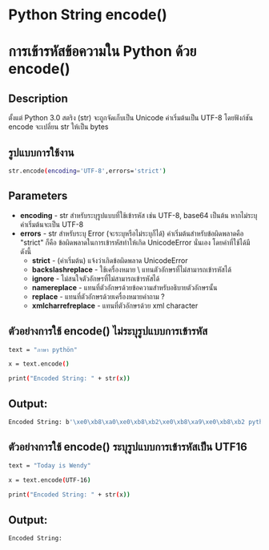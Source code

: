 # Python String encode()
# การเข้ารหัสข้อความใน Python ด้วย encode() 

## Description

ตั้งแต่ Python 3.0 สตริง (str) จะถูกจัดเก็บเป็น Unicode ค่าเริ่มต้นเป็น UTF-8 
โดยฟังก์ชัน encode จะเปลี่ยน str ให้เป็น bytes 

## รูปแบบการใช้งาน

```bash 
str.encode(encoding='UTF-8',errors='strict') 
```

## Parameters

- **encoding** - str สำหรับระบุรูปแบบที่ใช้เข้ารหัส เช่น UTF-8, base64 เป็นต้น หากไม่ระบุค่าเริ่มต้นจะเป็น UTF-8
- **errors** - str สำหรับระบุ Error (จะระบุหรือไม่ระบุก็ได้) ค่าเริ่มต้นสำหรับข้อผิดพลาดคือ "strict" ก็คือ ข้อผิดพลาดในการเข้ารหัสทำให้เกิด UnicodeError นั่นเอง โดยค่าที่ใช้ได้มีดังนี้
    - **strict** - (ค่าเริ่มต้น) แจ้งว่าเกิดข้อผิดพลาด UnicodeError
    - **backslashreplace** - ใช้เครื่องหมาย \ แทนตัวอักษรที่ไม่สามารถเข้ารหัสได้
    - **ignore** - ไม่สนใจตัวอักษรที่ไม่สามารถเข้ารหัสได้
    - **namereplace** - แทนที่ตัวอักษรด้วยข้อความสำหรับอธิบายตัวอักษรนั้น
    - **replace** - แทนที่ตัวอักษรด้วยเครื่องหมายคำถาม ?
    - **xmlcharrefreplace** - แทนที่ตัวอักษรด้วย xml character

## ตัวอย่างการใช้ encode() ไม่ระบุรูปแบบการเข้ารหัส

```bash
text = "ภาษา pythön" 

x = text.encode()

print("Encoded String: " + str(x))
```

## Output:

```bash
Encoded String: b'\xe0\xb8\xa0\xe0\xb8\xb2\xe0\xb8\xa9\xe0\xb8\xb2 pyth\xc3\xb6n' 
```

## ตัวอย่างการใช้ encode() ระบุรูปแบบการเข้ารหัสเป็น UTF16

```bash
text = "Today is Wendy"

x = text.encode(UTF-16)
 
print("Encoded String: " + str(x))
```

## Output:


```bash
Encoded String:  
```
